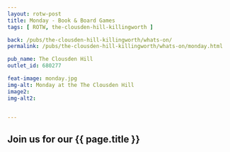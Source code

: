 ```yaml
---
layout: rotw-post
title: Monday - Book & Board Games
tags: [ ROTW, the-clousden-hill-killingworth ]

back: /pubs/the-clousden-hill-killingworth/whats-on/
permalink: /pubs/the-clousden-hill-killingworth/whats-on/monday.html

pub_name: The Clousden Hill
outlet_id: 680277

feat-image: monday.jpg
img-alt: Monday at the The Clousden Hill
image2:
img-alt2:


---
```


<h2>Join us for our {{ page.title }}</h2>





